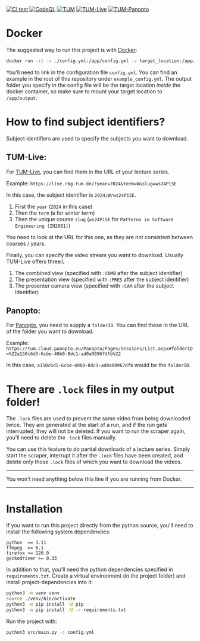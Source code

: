 [![CI test](https://github.com/Valentin-Metz/tum_video_scraper/actions/workflows/tum_video_scraper_ci.yml/badge.svg)](https://github.com/Valentin-Metz/tum_video_scraper/actions/workflows/tum_video_scraper_ci.yml)
[![CodeQL](https://github.com/Valentin-Metz/tum_video_scraper/actions/workflows/codeql-analysis.yml/badge.svg)](https://github.com/Valentin-Metz/tum_video_scraper/actions/workflows/codeql-analysis.yml)
[![TUM](https://custom-icon-badges.demolab.com/badge/TUM-exzellent-0065bd.svg?logo=tum_logo_2023)](https://www.tum.de/)
[![TUM-Live](https://custom-icon-badges.demolab.com/badge/TUM--Live-live-e5312b.svg?logo=tum_live_logo)](https://live.rbg.tum.de/)
[![TUM-Panopto](https://custom-icon-badges.demolab.com/badge/TUM--Panopto-online-11773d.svg?logo=panopto_icon_2015)](https://tum.cloud.panopto.eu/)

# Docker

The suggested way to run this project is with [Docker](https://docs.docker.com/engine/reference/commandline/run/):

```bash
docker run -it -v ./config.yml:/app/config.yml -v target_location:/app/output ghcr.io/valentin-metz/tum_video_scraper:master
```

You'll need to link in the configuration file `config.yml`.
You can find an example in the root of this repository under `example_config.yml`.
The output folder you specify in the config file will be the target location *inside* the docker container,
so make sure to mount your target location to `/app/output`.

# How to find subject identifiers?

Subject identifiers are used to specify the subjects you want to download.

## TUM-Live:

For [TUM-Live](https://live.rbg.tum.de/), you can find them in the URL of your lecture series.

Example:
`https://live.rbg.tum.de/?year=2024&term=W&slug=ws24PiSE`

In this case, the subject identifier is `2024/W/ws24PiSE`.
1. First the `year` (`2024` in this case)
2. Then the `term` (`W` for winter term)
3. Then the unique course `slug` (`ws24PiSE` for `Patterns in Software Engineering (IN2081)`)

You need to look at the URL for this one, as they are not consistent between courses / years.


Finally, you can specify the video stream you want to download.
Usually TUM-Live offers three:\
1. The combined view (specified with `:COMB` after the subject identifier)
2. The presentation view (specified with `:PRES` after the subject identifier)
3. The presenter camera view (specified with `:CAM` after the subject identifier)

## Panopto:

For [Panopto](https://tum.cloud.panopto.eu/), you need to supply a `folderID`.
You can find these in the URL of the folder you want to download.

Example: `https://tum.cloud.panopto.eu/Panopto/Pages/Sessions/List.aspx#folderID=%22a150c6d5-6cbe-40b0-8dc1-ad0a00967dfb%22`

In this case, `a150c6d5-6cbe-40b0-8dc1-ad0a00967dfb` would be the `folderID`.

# There are `.lock` files in my output folder!

The `.lock` files are used to prevent the same video from being downloaded twice.
They are generated at the start of a run, and if the run gets interrupted, they will not be deleted.
If you want to run the scraper again, you'll need to delete the `.lock` files manually.

You can use this feature to do partial downloads of a lecture series.
Simply start the scraper, interrupt it after the `.lock` files have been created,
and delete only those `.lock` files of which you want to download the videos.

-----

You won't need anything below this line if you are running from Docker.

-----

# Installation

If you want to run this project directly from the python source,
you'll need to install the following system dependencies:

```
python  >= 3.11
ffmpeg  >= 6.1
firefox >= 120.0
geckodriver >= 0.33
```

In addition to that, you'll need the python dependencies specified in `requirements.txt`.
Create a virtual environment (in the project folder) and install project-dependencies into it:

```bash
python3 -m venv venv
source ./venv/bin/activate
python3 -m pip install -U pip
python3 -m pip install -U -r requirements.txt
```

Run the project with:

```bash
python3 src/main.py -c config.yml
```
